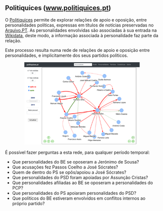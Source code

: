 ## Politiquices (www.politiquices.pt)

O [Politiquices](http://www.politiquices.pt]) permite de explorar relações de apoio e  oposição, entre personalidades políticas, expressas em títulos de notícias preservadas  no [Arquivo.PT](https://arquivo.pt]). As personalidades envolvidas são associadas à sua entrada na [Wikidata](https://www.wikidata.org/), deste modo, a informação associada à personalidade faz parte da relação.

Este processo resulta numa rede de relações de apoio e oposição entre personalidades, e implicitamente  dos seus partidos políticos.

<p align="center">
  <img src=politiquices.png width=75%>
</p>

É possível fazer perguntas a esta rede, para qualquer período temporal:

- Que personalidades do BE se oposeram a Jerónimo de Sousa?
- Que acusações fez Passos Coelho a José Sócrates?
- Quem de dentro do PS se opôs/apoiou a José Sócrates?
- Que personalidades do PSD foram apoiadas por Assunção Cristas?
- Que personalidades afiliadas ao BE se oposeram a personalidades do PCP?
- Que personalidades do PS apoiaram personalidades do PSD?
- Que políticos do BE estiveram envolvidos em conflitos internos ao próprio partido?
